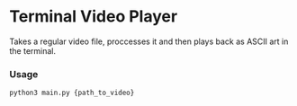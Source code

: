 # Terminal Video Player
Takes a regular video file, proccesses it and then plays back as ASCII art in the terminal.

### Usage
```python3 main.py {path_to_video}```

